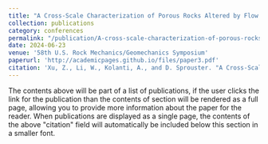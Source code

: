 ```yaml
---
title: "A Cross-Scale Characterization of Porous Rocks Altered by Flow and Dissolution"
collection: publications
category: conferences
permalink: "/publication/A-cross-scale-characterization-of-porous-rocks-altered-by-flow-and-dissolution"
date: 2024-06-23
venue: '58th U.S. Rock Mechanics/Geomechanics Symposium'
paperurl: 'http://academicpages.github.io/files/paper3.pdf'
citation: 'Xu, Z., Li, W., Kolanti, A., and D. Sprouster. "A Cross-Scale Characterization of Porous Rocks Altered by Flow and Dissolution." Paper presented at the 58th U.S. Rock Mechanics/Geomechanics Symposium, Golden, Colorado, USA, June 2024. doi: https://doi.org/10.56952/ARMA-2024-0068'
---
```


The contents above will be part of a list of publications, if the user clicks the link for the publication than the contents of section will be rendered as a full page, allowing you to provide more information about the paper for the reader. When publications are displayed as a single page, the contents of the above "citation" field will automatically be included below this section in a smaller font.
